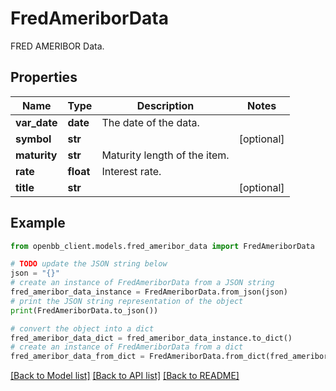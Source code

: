 # FredAmeriborData

FRED AMERIBOR Data.

## Properties

Name | Type | Description | Notes
------------ | ------------- | ------------- | -------------
**var_date** | **date** | The date of the data. | 
**symbol** | **str** |  | [optional] 
**maturity** | **str** | Maturity length of the item. | 
**rate** | **float** | Interest rate. | 
**title** | **str** |  | [optional] 

## Example

```python
from openbb_client.models.fred_ameribor_data import FredAmeriborData

# TODO update the JSON string below
json = "{}"
# create an instance of FredAmeriborData from a JSON string
fred_ameribor_data_instance = FredAmeriborData.from_json(json)
# print the JSON string representation of the object
print(FredAmeriborData.to_json())

# convert the object into a dict
fred_ameribor_data_dict = fred_ameribor_data_instance.to_dict()
# create an instance of FredAmeriborData from a dict
fred_ameribor_data_from_dict = FredAmeriborData.from_dict(fred_ameribor_data_dict)
```
[[Back to Model list]](../README.md#documentation-for-models) [[Back to API list]](../README.md#documentation-for-api-endpoints) [[Back to README]](../README.md)


